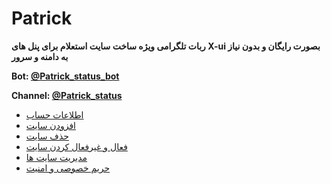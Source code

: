 # Patrick
 **ربات تلگرامی ویژه ساخت سایت استعلام برای پنل های X-ui بصورت رایگان و بدون نیاز به دامنه و سرور**

**Bot: [@Patrick_status_bot](https://t.me/Patrick_Status_bot)**

**Channel: [@Patrick_status](https://t.me/Patrick_status)**

- [اطلاعات حساب](https://github.com/Kup1ng/Patrick/blob/main/main-menu/Account-info.md)
- [افزودن سایت](https://github.com/Kup1ng/Patrick/blob/main/main-menu/add-site.md)
- [حذف سایت](https://github.com/Kup1ng/Patrick/blob/main/main-menu/delete-site.md)
- [فعال و غیرفعال کردن سایت](https://github.com/Kup1ng/Patrick/blob/main/main-menu/enable-%26-disable-site.md)
- [مدیریت سایت ها](https://github.com/Kup1ng/Patrick/blob/main/main-menu/site-management.md)
- [حریم خصوصی و امنیت](https://github.com/Kup1ng/Patrick/blob/main/main-menu/privacy.md)
